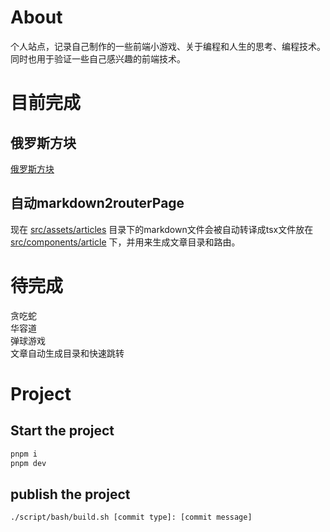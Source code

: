 # About
个人站点，记录自己制作的一些前端小游戏、关于编程和人生的思考、编程技术。同时也用于验证一些自己感兴趣的前端技术。

# 目前完成
## 俄罗斯方块 
[俄罗斯方块](https://alkaidd.github.io/#/moyu/tetris)  

## 自动markdown2routerPage
现在
[src/assets/articles](https://github.com/Alkaidd/Alkaidd.github.io/tree/main/src/assets/articles)
目录下的markdown文件会被自动转译成tsx文件放在
[src/components/article](https://github.com/Alkaidd/Alkaidd.github.io/tree/main/src/components/article)
下，并用来生成文章目录和路由。

# 待完成
贪吃蛇  
华容道  
弹球游戏  
文章自动生成目录和快速跳转

# Project
## Start the project
```bash
pnpm i
pnpm dev
```

## publish the project
```bash
./script/bash/build.sh [commit type]: [commit message]
```